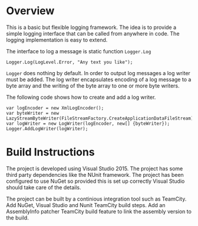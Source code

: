 # Overview
This is a basic but flexible logging framework. The idea is to provide a simple logging interface that can be called from anywhere in code. The logging implementation is easy to extend.

The interface to log a message is static function `Logger.Log`

    Logger.Log(LogLevel.Error, "Any text you like");

`Logger` does nothing by default. In order to output log messages a log writer must be added. The log writer encapsulates encoding of a log message to a byte array and the writing of the byte array to one or more byte writers.

The following code shows how to create and add a log writer.

    var logEncoder = new XmlLogEncoder();
    var byteWriter = new LazyStreamByteWriter(FileStreamFactory.CreateApplicationDataFileStream);
    var logWriter = new LogWriter(logEncoder, new[] {byteWriter});
    Logger.AddLogWriter(logWriter);

# Build Instructions
The project is developed using Visual Studio 2015. The project has some third party dependencies like the NUnit framework. The project has been configured to use NuGet so provided this is set up correctly Visual Studio should take care of the details.

The project can be built by a continious integration tool such as TeamCity. Add NuGet, Visual Studio and Nunit TeamCity build steps. Add an AssemblyInfo patcher TeamCity build feature to link the assembly version to the build.
